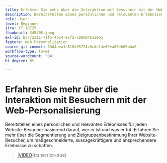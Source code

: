 ```yaml
---
title: Erfahren Sie mehr über die Interaktion mit Besuchern mit der Web-Personalisierung
description: Bereitstellen eines persönlichen und relevanten Erlebnisses für jeden Website-Besucher basierend darauf, wer er ist und was er tut. Erfahren Sie mehr über die Segmentierung und Zielgruppenbestimmung Ihrer Website-Besucher, um maßgeschneiderte, aussagekräftigere und ansprechendere Erlebnisse zu schaffen.
role: User
level: Beginner
jira: KT-10725
thumbnail: 345405.jpeg
exl-id: bc772311-71f5-4b54-a5f2-c88a04621965
feature: Web Personalization
source-git-commit: 63d4aea1c818d35724c0cdc14e69ea00eb06b4a0
workflow-type: tm+mt
source-wordcount: '84'
ht-degree: 0%

---
```


# Erfahren Sie mehr über die Interaktion mit Besuchern mit der Web-Personalisierung

Bereitstellen eines persönlichen und relevanten Erlebnisses für jeden Website-Besucher basierend darauf, wer er ist und was er tut. Erfahren Sie mehr über die Segmentierung und Zielgruppenbestimmung Ihrer Website-Besucher, um maßgeschneiderte, aussagekräftigere und ansprechendere Erlebnisse zu schaffen.

>[!VIDEO](https://video.tv.adobe.com/v/3418977/?quality=12&learn=on&captions=ger){transcript=true}
